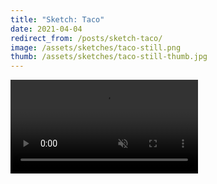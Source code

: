 ```yaml
---
title: "Sketch: Taco"
date: 2021-04-04
redirect_from: /posts/sketch-taco/
image: /assets/sketches/taco-still.png
thumb: /assets/sketches/taco-still-thumb.jpg
---
```


<video autoplay muted loop playsinline class="w-100">
  <source src="/assets/sketches/taco.mp4" type="video/mp4">
</video>
